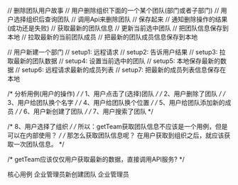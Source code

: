 // 删除团队用户故事
// 用户删除组织下面的一个某个团队(部门或者子部门)
// 用户选择组织后查询团队
// 调用Api来删除团队
// 保存起来
// 通知删除操作的结果(成功还是失败)
// 获取最新的团队信息
// 更新当前选中团队
// 把团队信息保存到本地
// 拉取最新的当前团队成员
// 把最新的团队成员信息保存到本地

// 用户新建一个部门
// setup1: 远程请求
// setup2: 告诉用户结果
// setup3: 拉取最新的团队数据
// setup4: 设置当前选中的团队
// setup5: 本地保存最新的数据
// setup6: 远程请求最新的成员列表
// setup7: 把最新的成员列表信息保存在本地

/* 分析用例(用户的操作) */
/* 1、用户点击了(选择)团队 */
/* 2、用户删除了团队 */
/* 3、用户给团队换个名字 */
/* 4、用户给团队换个位置 */
/* 5、用户给团队添加新的成员 */
/* 6、用户新创建了团队 */
/* 7、用户搜索了团队 */

/* 8、用户选择了组织 */
/* 所以：getTeam获取团队信息不应该是一个用例，但是可以在内部使用？ */
/* 那怎么获取团队信息呢？ 在用户获取到组织之后，就应该获取一次团队信息。 */

/* getTeam应该仅仅用户获取最新的数据，直接调用API服务? */



<!-- 重构的策略： -->
<!-- 1、使用全局的NhDialog组件 -->
<!-- 2、删除整洁架构的内容 -->
<!-- 3、表单编辑的处理 -->


<!-- 识别实体 -->
<!-- (1) 公司组织 -->
<!-- (2) 公司团队-->
<!-- (3) 成员 -->

<!-- 统一定义语言 -->
<!-- 组织：organization -->
<!-- 团队：team -->
<!-- 成员：member -->

核心用例
企业管理员新创建团队
企业管理员


